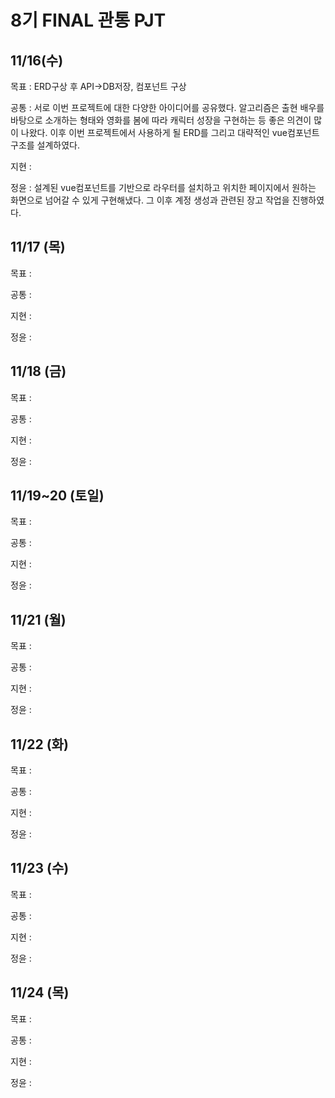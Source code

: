 # 8기 FINAL 관통 PJT

## 11/16(수)

목표 : ERD구상 후 API→DB저장, 컴포넌트 구상

공통 : 서로 이번 프로젝트에 대한 다양한 아이디어를 공유했다. 알고리즘은 출현 배우를 바탕으로 소개하는 형태와 영화를 봄에 따라 캐릭터 성장을 구현하는 등 좋은 의견이 많이 나왔다. 이후 이번 프로젝트에서 사용하게 될 ERD를 그리고 대략적인 vue컴포넌트 구조를 설계하였다.

지현 :

정윤 : 설계된 vue컴포넌트를 기반으로 라우터를 설치하고 위치한 페이지에서 원하는 화면으로 넘어갈 수 있게 구현해냈다. 그 이후 계정 생성과 관련된 장고 작업을 진행하였다.

## 11/17 (목)

목표 : 

공통 : 

지현 : 

정윤 : 

## 11/18 (금)

목표 :

공통 :

지현 :

정윤 :

## 11/19~20 (토일)

목표 :

공통 :

지현 :

정윤 :

## 11/21 (월)

목표 :

공통 :

지현 :

정윤 :

## 11/22 (화)

목표 :

공통 :

지현 :

정윤 :

## 11/23 (수)

목표 :

공통 :

지현 :

정윤 :

## 11/24 (목)

목표 :

공통 :

지현 :

정윤 :